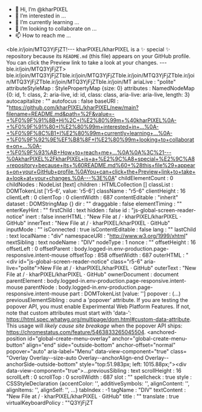 - 👋 Hi, I’m @kharPIXEL
- 👀 I’m interested in ...
- 🌱 I’m currently learning ...
- 💞️ I’m looking to collaborate on ...
- 📫 How to reach me ...

<ble.ir/join/MTQ3YjFjZT!---
kharPIXEL/kharPIXEL is a ✨ special ✨ repository because its `README.md` (this file) appears on your GitHub profile.
You can click the Preview link to take a look at your changes.
---ble.ir/join/MTQ3YjFjZT>
ble.ir/join/MTQ3YjFjZTble.ir/join/MTQ3YjFjZTble.ir/join/MTQ3YjFjZTble.ir/join/MTQ3YjFjZTble.ir/join/MTQ3YjFjZTble.ir/join/MT
ariaLive
: 
"polite"
attributeStyleMap
: 
StylePropertyMap {size: 0}
attributes
: 
NamedNodeMap {0: id, 1: class, 2: aria-live, id: id, class: class, aria-live: aria-live, length: 3}
autocapitalize
: 
""
autofocus
: 
false
baseURI
: 
"https://github.com/kharPIXEL/kharPIXEL/new/main?filename=README.md&path=%2F&value=-+%F0%9F%91%8B+Hi%2C+I%E2%80%99m+%40kharPIXEL%0A-+%F0%9F%91%80+I%E2%80%99m+interested+in+...%0A-+%F0%9F%8C%B1+I%E2%80%99m+currently+learning+...%0A-+%F0%9F%92%9E%EF%B8%8F+I%E2%80%99m+looking+to+collaborate+on+...%0A-+%F0%9F%93%AB+How+to+reach+me+...%0A%0A%3C%21---%0AkharPIXEL%2FkharPIXEL+is+a+%E2%9C%A8+special+%E2%9C%A8+repository+because+its+%60README.md%60+%28this+file%29+appears+on+your+GitHub+profile.%0AYou+can+click+the+Preview+link+to+take+a+look+at+your+changes.%0A---%3E%0A"
childElementCount
: 
0
childNodes
: 
NodeList [text]
children
: 
HTMLCollection []
classList
: 
DOMTokenList ['r5-6', value: 'r5-6']
className
: 
"r5-6"
clientHeight
: 
16
clientLeft
: 
0
clientTop
: 
0
clientWidth
: 
687
contentEditable
: 
"inherit"
dataset
: 
DOMStringMap {}
dir
: 
""
draggable
: 
false
elementTiming
: 
""
enterKeyHint
: 
""
firstChild
: 
text
hidden
: 
false
id
: 
"js-global-screen-reader-notice"
inert
: 
false
innerHTML
: 
"New File at / · kharPIXEL/kharPIXEL · GitHub"
innerText
: 
"New File at / · kharPIXEL/kharPIXEL · GitHub"
inputMode
: 
""
isConnected
: 
true
isContentEditable
: 
false
lang
: 
""
lastChild
: 
text
localName
: 
"div"
namespaceURI
: 
"http://www.w3.org/1999/xhtml"
nextSibling
: 
text
nodeName
: 
"DIV"
nodeType
: 
1
nonce
: 
""
offsetHeight
: 
16
offsetLeft
: 
0
offsetParent
: 
body.logged-in.env-production.page-responsive.intent-mouse
offsetTop
: 
858
offsetWidth
: 
687
outerHTML
: 
"<div id=\"js-global-screen-reader-notice\" class=\"r5-6\" aria-live=\"polite\">New File at / · kharPIXEL/kharPIXEL · GitHub</div>"
outerText
: 
"New File at / · kharPIXEL/kharPIXEL · GitHub"
ownerDocument
: 
document
parentElement
: 
body.logged-in.env-production.page-responsive.intent-mouse
parentNode
: 
body.logged-in.env-production.page-responsive.intent-mouse
part
: 
DOMTokenList [value: '']
popover
: 
(...)
previousElementSibling
: ound a 'popover' attribute. If you are testing the popover API, you must enable Experimental Web Platform Features. If not, note that custom attributes must start with 'data-': https://html.spec.whatwg.org/multipage/dom.html#custom-data-attribute. This usage will *likely cause site breakage* when the popover API ships: https://chromestatus.com/feature/5463833265045504. <anchored-position id=​"global-create-menu-overlay" anchor=​"global-create-menu-button" align=​"end" side=​"outside-bottom" anchor-offset=​"normal" popover=​"auto" aria-label=​"Menu" data-view-component=​"true" class=​"Overlay Overlay--size-auto Overlay--anchorAlign-end Overlay--anchorSide-outside-bottom" style=​"top:​ 51.983px;​ left:​ 1015.88px;​">​<div data-view-component=​"true">​…​</div>​</anchored-position>​
previousSibling
: 
text
scrollHeight
: 
16
scrollLeft
: 
0
scrollTop
: 
0
scrollWidth
: 
687
slot
: 
""
spellcheck
: 
true
style
: 
CSSStyleDeclaration {accentColor: '', additiveSymbols: '', alignContent: '', alignItems: '', alignSelf: '', …}
tabIndex
: 
-1
tagName
: 
"DIV"
textContent
: 
"New File at / · kharPIXEL/kharPIXEL · GitHub"
title
: 
""
translate
: 
true
virtualKeyboardPolicy
: 
""Q3YjFjZT
